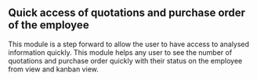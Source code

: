 Quick access of quotations and purchase order of the employee
-------------------------------------------------------------

This module is a step forward to allow the user to have access to analysed information quickly.
This module helps any user to see the number of quotations and purchase order quickly with their status on the employee from view and kanban view.
